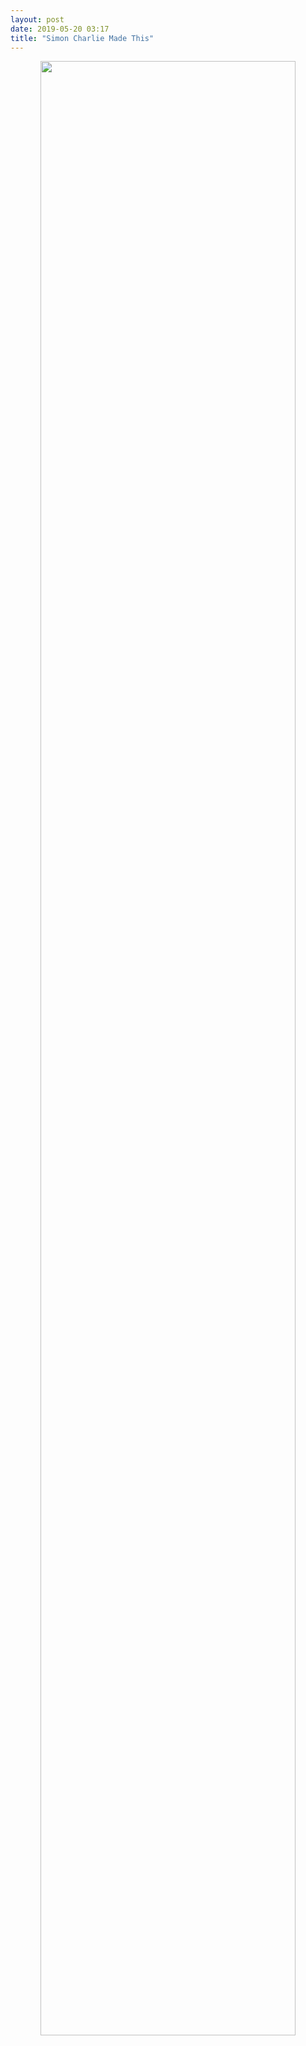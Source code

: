 ```yaml
---
layout: post
date: 2019-05-20 03:17
title: "Simon Charlie Made This"
---
```


<div align="center">
<img src="{{site.github.url}}/files/2019/05/mask.jpg" width="90%">
</div>
